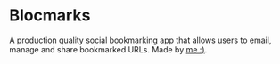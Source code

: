 Blocmarks
===

A production quality social bookmarking app that allows users to email, manage and share bookmarked URLs.
Made by [me :)](http://www.3libras.co.ve).